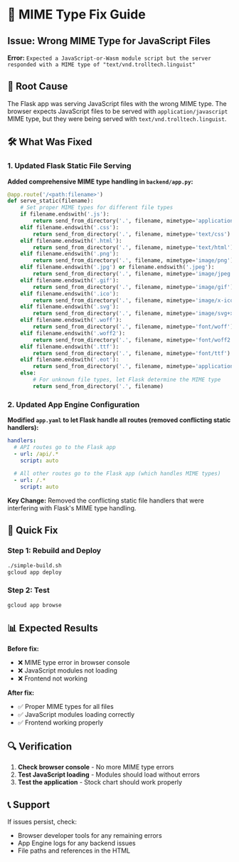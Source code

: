 # 🔧 MIME Type Fix Guide

## Issue: Wrong MIME Type for JavaScript Files

**Error:** `Expected a JavaScript-or-Wasm module script but the server responded with a MIME type of "text/vnd.trolltech.linguist"`

## 🔧 Root Cause

The Flask app was serving JavaScript files with the wrong MIME type. The browser expects JavaScript files to be served with `application/javascript` MIME type, but they were being served with `text/vnd.trolltech.linguist`.

## 🛠️ What Was Fixed

### 1. Updated Flask Static File Serving
**Added comprehensive MIME type handling in `backend/app.py`:**
```python
@app.route('/<path:filename>')
def serve_static(filename):
    # Set proper MIME types for different file types
    if filename.endswith('.js'):
        return send_from_directory('.', filename, mimetype='application/javascript')
    elif filename.endswith('.css'):
        return send_from_directory('.', filename, mimetype='text/css')
    elif filename.endswith('.html'):
        return send_from_directory('.', filename, mimetype='text/html')
    elif filename.endswith('.png'):
        return send_from_directory('.', filename, mimetype='image/png')
    elif filename.endswith('.jpg') or filename.endswith('.jpeg'):
        return send_from_directory('.', filename, mimetype='image/jpeg')
    elif filename.endswith('.gif'):
        return send_from_directory('.', filename, mimetype='image/gif')
    elif filename.endswith('.ico'):
        return send_from_directory('.', filename, mimetype='image/x-icon')
    elif filename.endswith('.svg'):
        return send_from_directory('.', filename, mimetype='image/svg+xml')
    elif filename.endswith('.woff'):
        return send_from_directory('.', filename, mimetype='font/woff')
    elif filename.endswith('.woff2'):
        return send_from_directory('.', filename, mimetype='font/woff2')
    elif filename.endswith('.ttf'):
        return send_from_directory('.', filename, mimetype='font/ttf')
    elif filename.endswith('.eot'):
        return send_from_directory('.', filename, mimetype='application/vnd.ms-fontobject')
    else:
        # For unknown file types, let Flask determine the MIME type
        return send_from_directory('.', filename)
```

### 2. Updated App Engine Configuration
**Modified `app.yaml` to let Flask handle all routes (removed conflicting static handlers):**
```yaml
handlers:
  # API routes go to the Flask app
  - url: /api/.*
    script: auto
    
  # All other routes go to the Flask app (which handles MIME types)
  - url: /.*
    script: auto
```

**Key Change:** Removed the conflicting static file handlers that were interfering with Flask's MIME type handling.

## 🚀 Quick Fix

### Step 1: Rebuild and Deploy
```bash
./simple-build.sh
gcloud app deploy
```

### Step 2: Test
```bash
gcloud app browse
```

## 📊 Expected Results

**Before fix:**
- ❌ MIME type error in browser console
- ❌ JavaScript modules not loading
- ❌ Frontend not working

**After fix:**
- ✅ Proper MIME types for all files
- ✅ JavaScript modules loading correctly
- ✅ Frontend working properly

## 🔍 Verification

1. **Check browser console** - No more MIME type errors
2. **Test JavaScript loading** - Modules should load without errors
3. **Test the application** - Stock chart should work properly

## 📞 Support

If issues persist, check:
- Browser developer tools for any remaining errors
- App Engine logs for any backend issues
- File paths and references in the HTML 